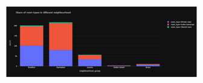 ![Apartments in New york city](https://raw.githubusercontent.com/VIMALRANJEEV/my_work/master/IBM/Airbnb/Images/Share%20of%20room%20types%20in%20different%20neighbourhood.png)
